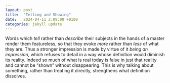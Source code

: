 ```yaml
---
layout: post
title:  "Telling and Showing"
date:   2024-04-11 2:09:00 +0100
categories: jekyll update
---
```


Words which *tell* rather than *describe* their subjects in the hands of a master render them featureless, so that they evoke *more* rather than *less* of what they are. Thus a stronger impression is made by virtue of it *being an impression,* which refuses to detail in a way whose definition would diminish its reality. Indeed so much of what is real today is false in just that reality and cannot be “shown” without disappearing. This is why talking about something, rather than treating it directly, strengthens what definition dissolves. 






